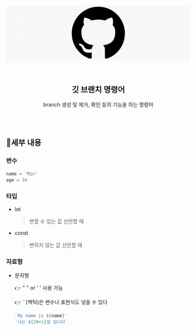 <p align='middle'>
	<img src="../README.assets/git.jpg">
</p>

<br>

<h2 align='middle'>깃 브랜치 명령어</h2>

<p align='middle'>branch 생성 및 제거, 확인 등의 기능을 하는 명령어</p>

<br>
<br>

## 🔧세부 내용

### 변수

```javascript
name = 'Min'
age = 30
```



### 타입

- let

  > 변할 수 있는 값 선언할 때

- const

  > 변하지 않는 값 선언할 때



### 자료형

- 문자형

  👉 " " or ' ' 사용 가능

  👉 ``(백틱)은 변수나 표현식도 넣을 수 있다

  ```javascript
  `My name is ${name}`
  `나는 ${20+1}살 입니다`
  ```
